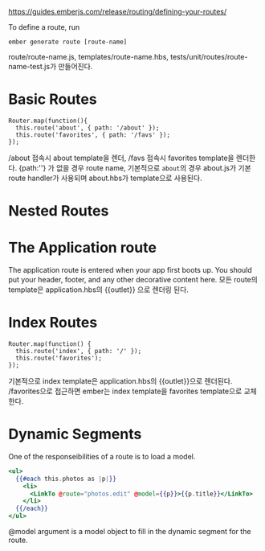 
https://guides.emberjs.com/release/routing/defining-your-routes/


To define a route, run
```
ember generate route [route-name]
```
route/route-name.js, templates/route-name.hbs, tests/unit/routes/route-name-test.js가 만들어진다.


# Basic Routes
```
Router.map(function(){
  this.route('about', { path: '/about' });
  this.route('favorites', { path: '/favs' });
});
```

/about 접속시 about template을 렌더, /favs 접속시 favorites template을 렌더한다.
{path:''} 가 없을 경우 route name, 기본적으로 `about`의 경우 about.js가 기본 route handler가 사용되며
about.hbs가 template으로 사용된다.

# Nested Routes



# The Application route

The application route is entered when your app first boots up. 
You should put your header, footer, and any other decorative content here.
모든 route의 template은 application.hbs의 {{outlet}} 으로 렌더링 된다.

# Index Routes
```
Router.map(function() { 
  this.route('index', { path: '/' });
  this.route('favorites');
});
```

기본적으로 index template은 application.hbs의 {{outlet}}으로 렌더된다.
/favorites으로 접근하면 ember는 index template을 favorites template으로 교체한다.



# Dynamic Segments
One of the responseibilities of a route is to load a model.

``` app/templates/photos.hbs
<ul>
  {{#each this.photos as |p|}}
    <li>
      <LinkTo @route="photos.edit" @model={{p}}>{{p.title}}</LinkTo>
    </li>
  {{/each}}
</ul>
```

@model argument is a model object to fill in the dynamic segment for the route.

